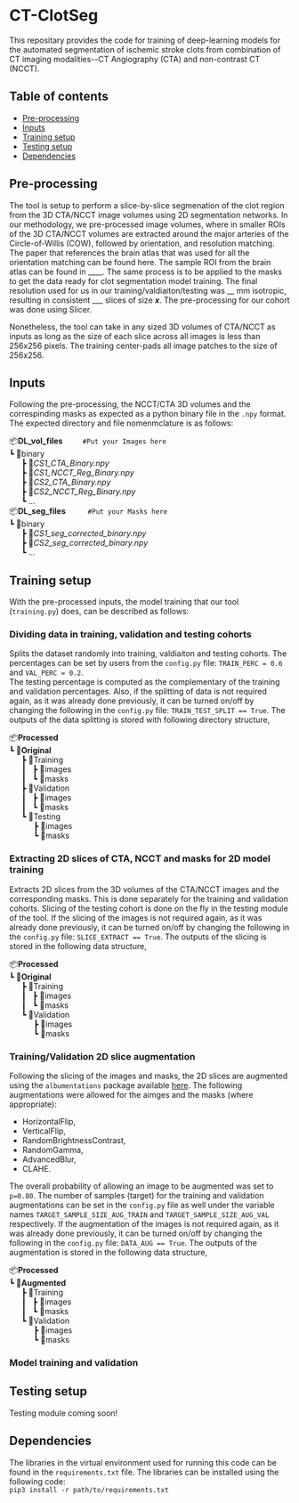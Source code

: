 # CT-ClotSeg

This repositary provides the code for training of deep-learning models for the automated segmentation of ischemic stroke clots from combination of CT imaging modalities--CT Angiography (CTA) and non-contrast CT (NCCT).

## Table of contents
* [Pre-processing](#pre-processing)
* [Inputs](#inputs)
* [Training setup](#training-setup)
* [Testing setup](#testing-setup)
* [Dependencies](#dependencies)

## Pre-processing
The tool is setup to perform a slice-by-slice segmenation of the clot region from the 3D CTA/NCCT image volumes using 2D segmentation networks. In our methodology, we pre-processed image volumes, where in smaller ROIs of the 3D CTA/NCCT volumes are extracted around the major arteries of the Circle-of-Willis (COW), followed by orientation, and resolution matching. The paper that references the brain atlas that was used for all the orientation matching can be found here. The sample ROI from the brain atlas can be found in ____. The same process is to be applied to the masks to get the data ready for clot segmentation model training. The final resolution used for us in our training/valdiaiton/testing was __ mm isotropic, resulting in consistent ___ slices of size ___x___. The pre-processing for our cohort was done using Slicer.  

Nonetheless, the tool can take in any sized 3D volumes of CTA/NCCT as inputs as long as the size of each slice across all images is less than 256x256 pixels. The training center-pads all image patches to the size of 256x256.

## Inputs
Following the pre-processing, the NCCT/CTA 3D volumes and the correspinding masks as expected as a python binary file  in the ```.npy``` format. The expected directory and file nomenmclature is as follows:  
  
📦**DL_vol_files**          &emsp; &emsp;```#Put your Images here```  
  ┗ 📂binary  
&ensp; &ensp;    ┣ 📜*CS1_CTA_Binary.npy*  
&ensp; &ensp;    ┣ 📜*CS1_NCCT_Reg_Binary.npy*  
&ensp; &ensp;    ┣ 📜*CS2_CTA_Binary.npy*  
&ensp; &ensp;    ┣ 📜*CS2_NCCT_Reg_Binary.npy*  
&ensp; &ensp;    ┗ ...    
📦**DL_seg_files**         &emsp; &emsp; ```#Put your Masks here```  
  ┗ 📂binary  
&ensp; &ensp;    ┣ 📜*CS1_seg_corrected_binary.npy*  
&ensp; &ensp;    ┣ 📜*CS2_seg_corrected_binary.npy*  
&ensp; &ensp;    ┗ ...    
   

## Training setup
With the pre-processed inputs, the model training that our tool (```training.py```) does, can be described as follows:

### Dividing data in training, validation and testing cohorts
Splits the dataset randomly into training, valdiaiton and testing cohorts. The percentages can be set by users from the ```config.py``` file: ```TRAIN_PERC = 0.6``` and ```VAL_PERC = 0.2```.  
The testing percentage is computed as the complementary of the training and validation percentages. Also, if the splitting of data is not required again, as it was already done previously, it can be turned on/off by changing the following in the ```config.py``` file: ```TRAIN_TEST_SPLIT == True```. The outputs of the data splitting is stored with following directory structure,  
  
📦**Processed**  
  ┗ 📂**Original**  
&ensp; &ensp;    ┣ 📂Training  
&ensp; &ensp; ┃ &nbsp;    ┣ 📂images  
&ensp; &ensp; ┃ &nbsp;    ┗ 📂masks   
&ensp; &ensp;    ┣ 📂Validation  
&ensp; &ensp; ┃ &nbsp;    ┣ 📂images  
&ensp; &ensp; ┃ &nbsp;    ┗ 📂masks   
&ensp; &ensp;    ┗ 📂Testing  
&ensp; &ensp; &ensp; &ensp;    ┣ 📂images  
&ensp; &ensp; &ensp; &ensp;    ┗ 📂masks   
  
  
### Extracting 2D slices of CTA, NCCT and masks for 2D model training
Extracts 2D slices from the 3D volumes of the CTA/NCCT images and the corresponding masks. This is done separately for the training and validation cohorts. Slicing of the testing cohort is done on the fly in the testing module of the tool. If the slicing of the images is not required again, as it was already done previously, it can be turned on/off by changing the following in the ```config.py``` file: ```SLICE_EXTRACT == True```. The outputs of the slicing is stored in the following data structure,  
  
📦**Processed**  
  ┗ 📂**Original**  
&ensp; &ensp;    ┣ 📂Training  
&ensp; &ensp; ┃ &nbsp;    ┣ 📂images  
&ensp; &ensp; ┃ &nbsp;    ┗ 📂masks   
&ensp; &ensp;    ┗ 📂Validation  
&ensp; &ensp; &ensp; &ensp;   ┣ 📂images  
&ensp; &ensp; &ensp; &ensp;   ┗ 📂masks   
  
### Training/Validation 2D slice augmentation
Following the slicing of the images and masks, the 2D slices are augmented using the ```albumentations``` package available [here](https://albumentations.ai/). The following augmentations were allowed for the aimges and the masks (where appropriate):
* HorizontalFlip,
* VerticalFlip,
* RandomBrightnessContrast,
* RandomGamma,
* AdvancedBlur,
* CLAHE.  
  
The overall probability of allowing an image to be augmented was set to ```p=0.80```. The number of samples (target) for the training and validation augmentations can be set in the ```config.py``` file as well under the variable names ```TARGET_SAMPLE_SIZE_AUG_TRAIN``` and ```TARGET_SAMPLE_SIZE_AUG_VAL``` respectively. If the augmentation of the images is not required again, as it was already done previously, it can be turned on/off by changing the following in the ```config.py``` file: ```DATA_AUG == True```. The outputs of the augmentation is stored in the following data structure,  
  
📦**Processed**  
  ┗ 📂**Augmented**  
&ensp; &ensp;    ┣ 📂Training  
&ensp; &ensp; ┃ &nbsp;    ┣ 📂images  
&ensp; &ensp; ┃ &nbsp;    ┗ 📂masks   
&ensp; &ensp;    ┗ 📂Validation  
&ensp; &ensp; &ensp; &ensp;    ┣ 📂images  
&ensp; &ensp; &ensp; &ensp;    ┗ 📂masks   
  
### Model training and validation
  


## Testing setup
Testing module coming soon!

## Dependencies
The libraries in the virtual environment used for running this code can be found in the ```requirements.txt``` file. The libraries can be installed using the following code:  
```pip3 install -r path/to/requirements.txt```
